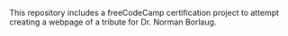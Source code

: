 This repository includes a freeCodeCamp certification project to attempt creating a webpage of a tribute for Dr. Norman Borlaug.
